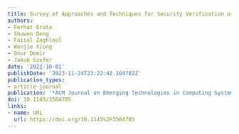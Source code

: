 ```yaml
---
title: Survey of Approaches and Techniques for Security Verification of Computer Systems
authors:
- Ferhat Erata
- Shuwen Deng
- Faisal Zaghloul
- Wenjie Xiong
- Onur Demir
- Jakub Szefer
date: '2022-10-01'
publishDate: '2023-11-24T23:22:42.164782Z'
publication_types:
- article-journal
publication: '*ACM Journal on Emerging Technologies in Computing Systems*'
doi: 10.1145/3564785
links:
- name: URL
  url: https://doi.org/10.1145%2F3564785
---
```

